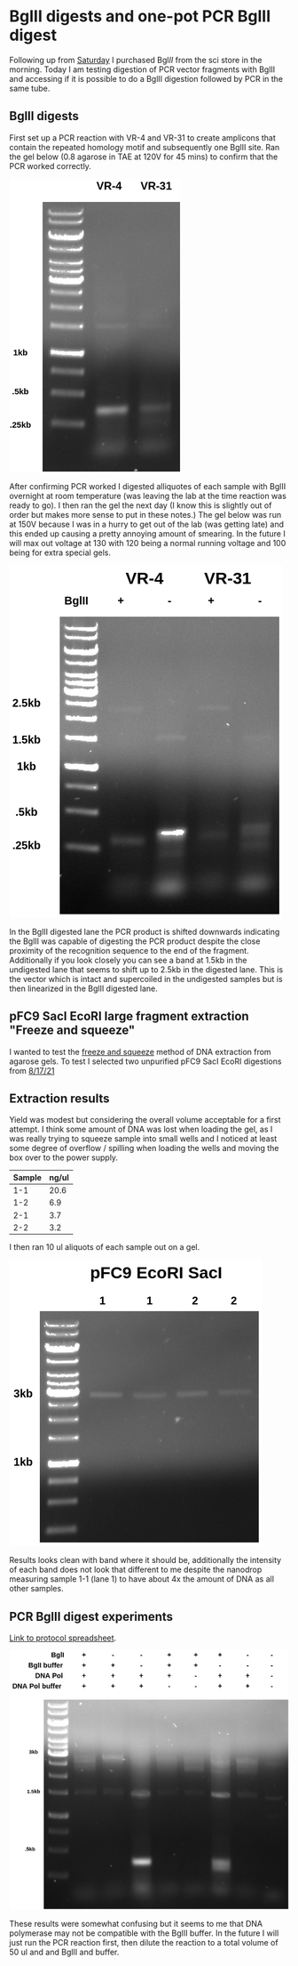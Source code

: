 # BglII digests and one-pot PCR BglII digest

Following up from [Saturday](19_8-28-21.md) I
purchased Bgl*II* from the sci store in the morning. Today I am testing digestion of PCR vector fragments with BglII and accessing if
it is possible to do a BglII digestion followed by PCR in the same tube.

## BglII digests

First set up a PCR reaction with VR-4 and VR-31
to create amplicons that contain the repeated
homology motif and subsequently one BglII
site. Ran the gel below (0.8 agarose in TAE at 120V for 45 mins) to confirm
that the PCR worked correctly.

![](images/assorted/VR-4-41-PCR.png)

After confirming PCR worked I digested alliquotes of each sample with BglII
overnight at room temperature (was leaving the lab at the time reaction was
ready to go). I then ran the gel the next day (I know this is slightly out
of order but makes more sense to put in these notes.) The gel below was run at
150V because I was in a hurry to get out of the lab (was getting late) and
this ended up causing a pretty annoying amount of smearing. In the future
I will max out voltage at 130 with 120 being a normal running voltage and 100
being for extra special gels.

![](images/assorted/VR-4-31-PCR-product-BglII-digestion.png)

In the BglII digested lane the PCR product is
shifted downwards indicating the BglII was capable
of digesting the PCR product despite the close
proximity of the recognition sequence to the end of the fragment. Additionally if you look closely
you can see a band at 1.5kb in the undigested lane that seems to shift up to 2.5kb in the digested lane.
This is the vector which is intact and supercoiled in the undigested samples
but is then linearized in the BglII digested lane.

## pFC9 SacI EcoRI large fragment extraction "Freeze and squeeze"

I wanted to test the [freeze and squeeze](https://www.youtube.com/watch?v=b3wfhofZJSI) method of DNA extraction from agarose gels. To test I selected two unpurified pFC9 SacI EcoRI
digestions from [8/17/21](12_8-17-21.md)

## Extraction results

Yield was modest but considering the overall volume acceptable for a first
attempt. I think some amount of DNA was lost when loading the gel, as I was
really trying to squeeze sample into small wells and I noticed at least
some degree of overflow / spilling when loading the wells and moving
the box over to the power supply.

| Sample | ng/ul |
|--------|-------|
| 1-1    | 20.6  |
| 1-2    | 6.9   |
| 2-1    | 3.7   |
| 2-2    | 3.2   |

I then ran 10 ul aliquots of each sample out on a gel.

![](images/assorted/pFC9-EcoRI-SacI-LF-8-30-21.png)

Results looks clean with band where it should be, additionally the intensity of
each band does not look that different to me despite the nanodrop measuring
sample 1-1 (lane 1) to have about 4x the amount of DNA as all other samples.

## PCR BglII digest experiments

[Link to protocol spreadsheet](https://docs.google.com/spreadsheets/d/1heigmyT47i7k8DykecSWknJY0t6LkyB3aOdmKK1iBn4/edit?usp=sharing).

![](images/assorted/8-29-21-BglII-PCR-analysis.png)

These results were somewhat confusing but it seems to me that DNA polymerase
may not be compatible with the BglII buffer. In the future I will just run the
PCR reaction first, then dilute the reaction to a total volume of 50 ul and
and BglII and buffer.